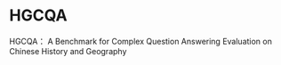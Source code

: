 # HGCQA
HGCQA： A Benchmark for Complex Question Answering Evaluation on Chinese History and Geography
